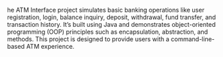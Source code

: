 he ATM Interface project simulates basic banking operations like user registration, login, balance inquiry, deposit, withdrawal, fund transfer, and transaction history. It’s built using Java and demonstrates object-oriented programming (OOP) principles such as encapsulation, abstraction, and methods. 
This project is designed to provide users with a command-line-based ATM experience.
